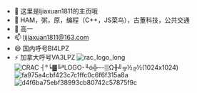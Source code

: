 - 👋 这里是ljiaxuan1811的主页哦
- 👀 HAM，粥，原，编程（C++，JS菜鸟），古董科技，公共交通
- 🌱 高一
- 📫 lijiaxuan1811@163.com
- 😄 国内呼号BI4LPZ
- ⚡ 加拿大呼号VA3LPZ
![rac_logo_long](https://github.com/user-attachments/assets/11d31453-16fa-4614-b307-6afa7bee3522)
![CRAC ┤°╘▓╚ªLOGO-╙ó╬─-▒Ω╫╝╦½╔½(1024x1024)](https://github.com/user-attachments/assets/35fddb1f-cd49-481a-85c3-a677ae4338d6)
![fa975a4cbf423c7c1ffc0c6f6f315a8a](https://github.com/user-attachments/assets/aa56dd1e-d6da-452d-8918-76cfd6da04b6)
![d4f6ba75ebf38993cb80742c57875f9c](https://github.com/user-attachments/assets/60115092-2105-4f0f-9e3d-9dd283d0a382)

<!---
lijiaxuan1811/lijiaxuan1811 is a ✨ special ✨ repository because its `README.md` (this file) appears on your GitHub profile.
You can click the Preview link to take a look at your changes.
--->
